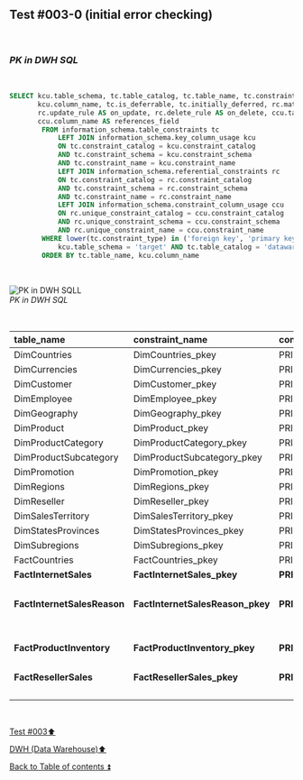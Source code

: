 ## Test #003-0 (initial error checking)  

<p><br></p>

### **_PK in DWH SQL_**  

<p><br></p> 

````SQL
SELECT kcu.table_schema, tc.table_catalog, tc.table_name, tc.constraint_name, tc.constraint_type, 
	   kcu.column_name, tc.is_deferrable, tc.initially_deferred, rc.match_option AS match_type, 
	   rc.update_rule AS on_update, rc.delete_rule AS on_delete, ccu.table_name AS references_table,
	   ccu.column_name AS references_field
		FROM information_schema.table_constraints tc
			LEFT JOIN information_schema.key_column_usage kcu
			ON tc.constraint_catalog = kcu.constraint_catalog
			AND tc.constraint_schema = kcu.constraint_schema
			AND tc.constraint_name = kcu.constraint_name
			LEFT JOIN information_schema.referential_constraints rc
			ON tc.constraint_catalog = rc.constraint_catalog
			AND tc.constraint_schema = rc.constraint_schema
			AND tc.constraint_name = rc.constraint_name
			LEFT JOIN information_schema.constraint_column_usage ccu
			ON rc.unique_constraint_catalog = ccu.constraint_catalog
			AND rc.unique_constraint_schema = ccu.constraint_schema
			AND rc.unique_constraint_name = ccu.constraint_name
		WHERE lower(tc.constraint_type) in ('foreign key', 'primary key') AND
			kcu.table_schema = 'target' AND tc.table_catalog = 'datawarehouse' AND tc.table_name<> 'Metadata'
		ORDER BY tc.table_name, kcu.column_name
````

<p><br></p>

![PK in DWH SQLL](https://i.imgur.com/GNyXB0K.png)  
_PK in DWH SQL_

<p><br></p>

| table_name                    | constraint_name                  | constraint_type   | column_name           |
| :---------------------------- | :------------------------------- | :---------------- | :-------------------- |
| DimCountries                  | DimCountries_pkey                | PRIMARY KEY       | CountryCode           |
| DimCurrencies                 | DimCurrencies_pkey               | PRIMARY KEY       | CurrencyKey           |
| DimCustomer                   | DimCustomer_pkey                 | PRIMARY KEY       | CustomerKey           |
| DimEmployee                   | DimEmployee_pkey                 | PRIMARY KEY       | EmployeeKey           |
| DimGeography                  | DimGeography_pkey                | PRIMARY KEY       | GeographyKey          |
| DimProduct                    | DimProduct_pkey                  | PRIMARY KEY       | ProductKey            |
| DimProductCategory            | DimProductCategory_pkey          | PRIMARY KEY       | ProductCategoryKey    |
| DimProductSubcategory         | DimProductSubcategory_pkey       | PRIMARY KEY       | ProductSubcategoryKey |
| DimPromotion                  | DimPromotion_pkey                | PRIMARY KEY       | PromotionKey          |
| DimRegions                    | DimRegions_pkey                  | PRIMARY KEY       | RegionCode            |
| DimReseller                   | DimReseller_pkey                 | PRIMARY KEY       | ResellerKey           |
| DimSalesTerritory             | DimSalesTerritory_pkey           | PRIMARY KEY       | SalesTerritoryKey     |
| DimStatesProvinces            | DimStatesProvinces_pkey          | PRIMARY KEY       | StateProvinceCode     |
| DimSubregions                 | DimSubregions_pkey               | PRIMARY KEY       | SubregionCode         |
| FactCountries                 | FactCountries_pkey               | PRIMARY KEY       | CountryCode           |
| **FactInternetSales**         | **FactInternetSales_pkey**       | **PRIMARY KEY**   | SalesOrderLineNumber  |
|                               |                                  |                   | SalesOrderNumber      |
| **FactInternetSalesReason**   | **FactInternetSalesReason_pkey** | **PRIMARY KEY**   | SalesOrderLineNumber  |
|                               |                                  |                   | SalesOrderNumber      |
|                               |                                  |                   | SalesReasonKey        |
| **FactProductInventory**      | **FactProductInventory_pkey**    | **PRIMARY KEY**   | MovementDate          |
|                               |                                  |                   | ProductKey            |
| **FactResellerSales**         | **FactResellerSales_pkey**       | **PRIMARY KEY**   | SalesOrderLineNumber  | **FactResellerSalesPK**       |
|                               |                                  |                   | SalesOrderNumber      |                               |

<p><br></p>

[Test #003:arrow_up:](t003.md)  

[DWH (Data Warehouse):arrow_up:](../dwh.md)  

[Back to Table of contents :arrow_double_up:](../../README.md)   